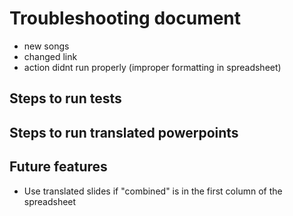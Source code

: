# Troubleshooting document

- new songs
- changed link
- action didnt run properly (improper formatting in spreadsheet)

## Steps to run tests

## Steps to run translated powerpoints


## Future features
- Use translated slides if "combined" is in the first column of the spreadsheet